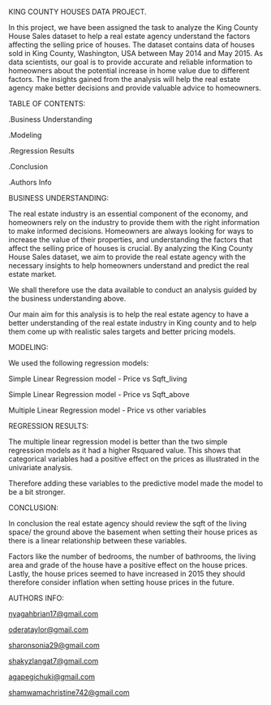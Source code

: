 KING COUNTY HOUSES DATA PROJECT.

In this project, we have been assigned the task to analyze the King County House Sales dataset to help a real estate agency understand the factors affecting the selling price of houses. The dataset contains data of houses sold in King County, Washington, USA between May 2014 and May 2015. As data scientists, our goal is to provide accurate and reliable information to homeowners about the potential increase in home value due to different factors. The insights gained from the analysis will help the real estate agency make better decisions and provide valuable advice to homeowners.

TABLE OF CONTENTS:

.Business Understanding

.Modeling

.Regression Results

.Conclusion

.Authors Info

BUSINESS UNDERSTANDING:

The real estate industry is an essential component of the economy, and homeowners rely on the industry to provide them with the right information to make informed decisions. Homeowners are always looking for ways to increase the value of their properties, and understanding the factors that affect the selling price of houses is crucial. By analyzing the King County House Sales dataset, we aim to provide the real estate agency with the necessary insights to help homeowners understand and predict the real estate market.


We shall therefore use the data available to conduct an analysis guided by the business understanding above.

Our main aim for this analysis is to help the real estate agency to have a better understanding of the real estate industry in King county and to help them come up with realistic sales targets and better pricing models.

MODELING:

We used the following regression models:

Simple Linear Regression model - Price vs Sqft_living 
 
Simple Linear Regression model - Price vs Sqft_above

Multiple Linear Regression model - Price vs other variables

REGRESSION RESULTS:

The multiple linear regression model is better than the two simple regression models as it had a higher Rsquared value. This shows that categorical variables had a positive effect on the prices as illustrated in the univariate analysis.

Therefore adding these variables to the predictive model made the model to be a bit stronger.

CONCLUSION:

In conclusion the real estate agency should review the sqft of the living space/ the ground above the basement when setting their house prices as there is a linear relationship between these variables.

Factors like the number of bedrooms, the number of bathrooms, the living area and grade of the house have a positive effect on the house prices. Lastly, the house prices seemed to have increased in 2015 they should therefore consider inflation when setting house prices in the future.


AUTHORS INFO:

nyagahbrian17@gmail.com

oderataylor@gmail.com

sharonsonia29@gmail.com

shakyzlangat7@gmail.com

agapegichuki@gmail.com

shamwamachristine742@gmail.com

